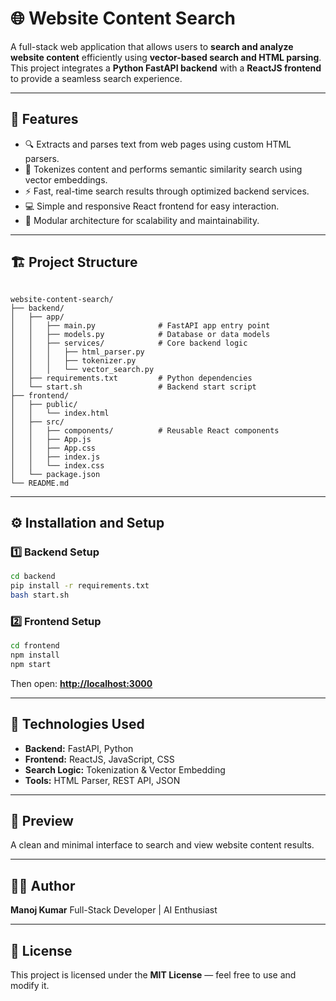 # 🌐 Website Content Search

A full-stack web application that allows users to **search and analyze website content** efficiently using **vector-based search and HTML parsing**.  
This project integrates a **Python FastAPI backend** with a **ReactJS frontend** to provide a seamless search experience.

---

## 🚀 Features

- 🔍 Extracts and parses text from web pages using custom HTML parsers.  
- 🧠 Tokenizes content and performs semantic similarity search using vector embeddings.  
- ⚡ Fast, real-time search results through optimized backend services.  
- 💻 Simple and responsive React frontend for easy interaction.  
- 🧩 Modular architecture for scalability and maintainability.

---

## 🏗️ Project Structure

```

website-content-search/
├── backend/
│   ├── app/
│   │   ├── main.py              # FastAPI app entry point
│   │   ├── models.py            # Database or data models
│   │   ├── services/            # Core backend logic
│   │   │   ├── html_parser.py
│   │   │   ├── tokenizer.py
│   │   │   └── vector_search.py
│   ├── requirements.txt         # Python dependencies
│   └── start.sh                 # Backend start script
├── frontend/
│   ├── public/
│   │   └── index.html
│   ├── src/
│   │   ├── components/          # Reusable React components
│   │   ├── App.js
│   │   ├── App.css
│   │   ├── index.js
│   │   └── index.css
│   └── package.json
└── README.md

````

---

## ⚙️ Installation and Setup

### 1️⃣ Backend Setup
```bash
cd backend
pip install -r requirements.txt
bash start.sh
````

### 2️⃣ Frontend Setup

```bash
cd frontend
npm install
npm start
```

Then open: **[http://localhost:3000](http://localhost:3000)**

---

## 🧠 Technologies Used

* **Backend:** FastAPI, Python
* **Frontend:** ReactJS, JavaScript, CSS
* **Search Logic:** Tokenization & Vector Embedding
* **Tools:** HTML Parser, REST API, JSON

---

## 📸 Preview

A clean and minimal interface to search and view website content results.

---

## 🧑‍💻 Author

**Manoj Kumar**
Full-Stack Developer | AI Enthusiast

---

## 🪪 License

This project is licensed under the **MIT License** — feel free to use and modify it.
